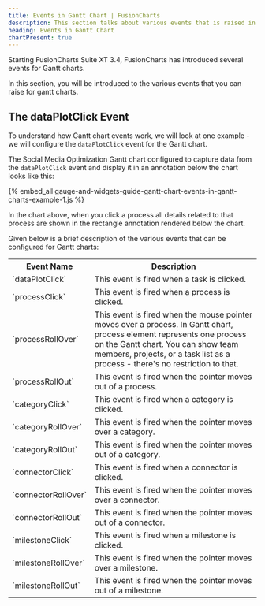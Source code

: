 ```yaml
---
title: Events in Gantt Chart | FusionCharts
description: This section talks about various events that is raised in the gantt chart. Take a look how events work.
heading: Events in Gantt Chart
chartPresent: true
---
```


Starting FusionCharts Suite XT 3.4, FusionCharts has introduced several events for Gantt charts.

In this section, you will be introduced to the various events that you can raise for gantt charts.

## The dataPlotClick Event

To understand how Gantt chart events work, we will look at one example - we will configure the `dataPlotClick` event for the Gantt chart.

The Social Media Optimization Gantt chart configured to capture data from the `dataPlotClick` event and display it in an annotation below the chart looks like this:

{% embed_all gauge-and-widgets-guide-gantt-chart-events-in-gantt-charts-example-1.js %}

In the chart above, when you click a process all details related to that process are shown in the rectangle annotation rendered below the chart.


Given below is a brief description of the various events that can be configured for Gantt charts:

<table>
  <tr>
    <th>Event Name</th>
    <th>Description</th>
  </tr>
  <tr>
    <td>`dataPlotClick`</td>
    <td>This event is fired when a task is clicked.</td>
  </tr>
  <tr>
    <td>`processClick`</td>
    <td>This event is fired when a process is clicked.</td>
  </tr>
  <tr>
    <td>`processRollOver`</td>
    <td>This event is fired when the mouse pointer moves over a process. In Gantt chart, process element represents one process on the Gantt chart. You can show team members, projects, or a task list as a process - there's no restriction to that.</td>
  </tr>
  <tr>
    <td>`processRollOut`</td>
    <td>This event is fired when the pointer moves out of a process.</td>
  </tr>
  <tr>
    <td>`categoryClick`</td>
    <td>This event is fired when a category is clicked.</td>
  </tr>
  <tr>
    <td>`categoryRollOver`</td>
    <td>This event is fired when the pointer moves over a category.</td>
  </tr>
  <tr>
    <td>`categoryRollOut`</td>
    <td>This event is fired when the pointer moves out of a category.</td>
  </tr>
  <tr>
    <td>`connectorClick`</td>
    <td>This event is fired when a connector is clicked.</td>
  </tr>
  <tr>
    <td>`connectorRollOver`</td>
    <td>This event is fired when the pointer moves over a connector.</td>
  </tr>
  <tr>
    <td>`connectorRollOut`</td>
    <td>This event is fired when the pointer moves out of a connector.</td>
  </tr>
  <tr>
    <td>`milestoneClick`</td>
    <td>This event is fired when a milestone is clicked.</td>
  </tr>
  <tr>
    <td>`milestoneRollOver`</td>
    <td>This event is fired when the pointer moves over a milestone.</td>
  </tr>
  <tr>
    <td>`milestoneRollOut`</td>
    <td>This event is fired when the pointer moves out of a milestone.</td>
  </tr>
</table>